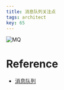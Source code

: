 ```yaml
---
title: 消息队列关注点
tags: architect
key: 65
---
```


![MQ](https://user-images.githubusercontent.com/8369671/58456247-42d5f700-8156-11e9-9337-968c1b83e37d.png)

# Reference
- [消息队列](https://doocs.github.io/advanced-java/#/?id=%E9%AB%98%E5%B9%B6%E5%8F%91%E6%9E%B6%E6%9E%84)
